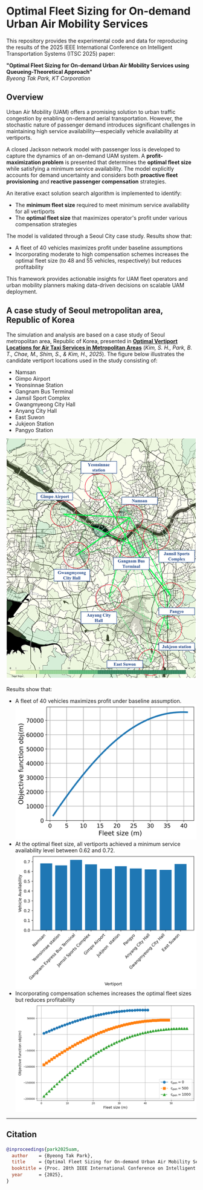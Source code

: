 # Optimal Fleet Sizing for On-demand Urban Air Mobility Services 

This repository provides the experimental code and data for reproducing the results of the 2025 IEEE International Conference on Intelligent Transportation Systems (ITSC 2025) paper:

**"Optimal Fleet Sizing for On-demand Urban Air Mobility Services using Queueing-Theoretical Approach"**  
*Byeong Tak Park, KT Corporation*

## Overview

Urban Air Mobility (UAM) offers a promising solution to urban traffic congestion by enabling on-demand aerial transportation. However, the stochastic nature of passenger demand introduces significant challenges in maintaining high service availability—especially vehicle availability at vertiports.

A closed Jackson network model with passenger loss is developed to capture the dynamics of an on-demand UAM system. A **profit-maximization problem** is presented that determines the **optimal fleet size** while satisfying a minimum service availability. The model explicitly accounts for demand uncertainty and considers both **proactive fleet provisioning** and **reactive passenger compensation** strategies.

An iterative exact solution search algorithm is implemented to identify:
- The **minimum fleet size** required to meet minimum service availability for all vertiports
- The **optimal fleet size** that maximizes operator's profit under various compensation strategies

The model is validated through a Seoul City case study. Results show that:
- A fleet of 40 vehicles maximizes profit under baseline assumptions
- Incorporating moderate to high compensation schemes increases the optimal fleet size (to 48 and 55 vehicles, respectively) but reduces profitability

This framework provides actionable insights for UAM fleet operators and urban mobility planners making data-driven decisions on scalable UAM deployment.


## A case study of Seoul metropolitan area, Republic of Korea

The simulation and analysis are based on a case study of Seoul metropolitan area, Republic of Korea, presented in [**Optimal Vertiport Locations for Air Taxi Services in Metropolitan Areas**](https://link.springer.com/article/10.1007/s42405-024-00807-4) (*Kim, S. H., Park, B. T., Chae, M., Shim, S., & Kim, H., 2025*).
The figure below illustrates the candidate vertiport locations used in the study consisting of:
- Namsan
- Gimpo Airport
- Yeonsinnae Station
- Gangnam Bus Terminal
- Jamsil Sport Complex
- Gwangmyeong City Hall
- Anyang City Hall
- East Suwon
- Jukjeon Station
- Pangyo Station

![10 vertiports in Seoul, Republic of Korea](figure/fig_vpt_locations.jpg)

Results show that: 
- A fleet of 40 vehicles maximizes profit under baseline assumption.
   <img src="result/fig_obj_function.png" alt="Objective function" width="600"/>
- At the optimal fleet size, all vertiports achieved a minimum service availability level between 0.62 and 0.72.
  <img src="result/fig_veh_availability.png" alt="Service Availabilities of 10 vertiports" width="600"/>
- Incorporating compensation schemes increases the optimal fleet sizes but reduces profitability
  <img src="result/fig_compen_scheme.png" alt="Sensitivity Analysis of Compensation Schemes" width="600"/>


---
## Citation
```bibtex
@inproceedings{park2025uam,
  author    = {Byeong Tak Park},
  title     = {Optimal Fleet Sizing for On-demand Urban Air Mobility Services using Queueing-Theoretical Approach},
  booktitle = {Proc. 28th IEEE International Conference on Intelligent Transportation Systems (ITSC)},
  year      = {2025},
}



